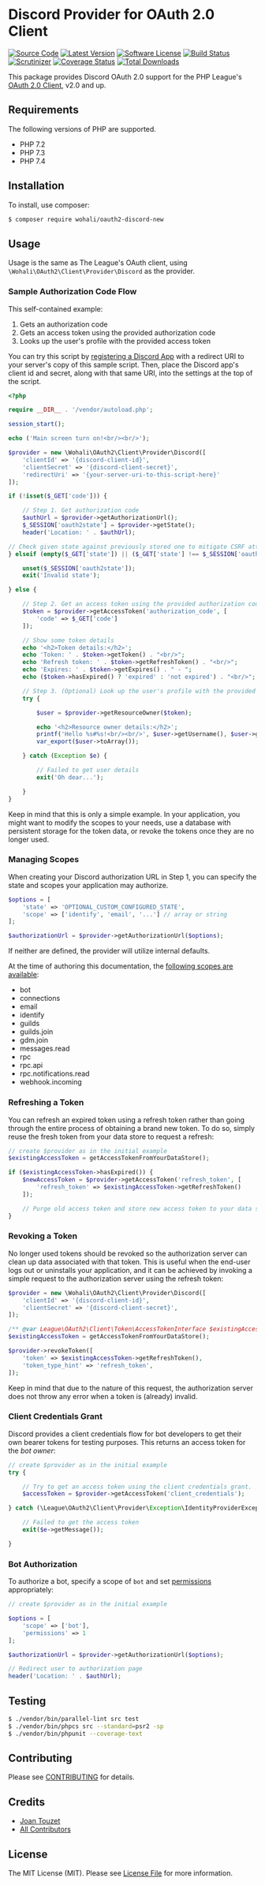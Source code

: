 # Discord Provider for OAuth 2.0 Client
[![Source Code](http://img.shields.io/badge/source-wohali/oauth2--discord--new-blue.svg?style=flat-square)](https://github.com/wohali/oauth2-discord-new)
[![Latest Version](https://img.shields.io/github/release/wohali/oauth2-discord-new.svg?style=flat-square)](https://github.com/wohali/oauth2-discord-new/releases)
[![Software License](https://img.shields.io/badge/license-MIT-brightgreen.svg?style=flat-square)](LICENSE.md)
[![Build Status](https://img.shields.io/travis/wohali/oauth2-discord-new/master.svg?style=flat-square)](https://travis-ci.org/wohali/oauth2-discord-new)
[![Scrutinizer](https://img.shields.io/scrutinizer/g/wohali/oauth2-discord-new/master.svg?style=flat-square)](https://scrutinizer-ci.com/g/wohali/oauth2-discord-new)
[![Coverage Status](https://img.shields.io/coveralls/wohali/oauth2-discord-new/master.svg?style=flat-square)](https://coveralls.io/r/wohali/oauth2-discord-new?branch=master)
[![Total Downloads](https://img.shields.io/packagist/dt/wohali/oauth2-discord-new.svg?style=flat-square)](https://packagist.org/packages/wohali/oauth2-discord-new)

This package provides Discord OAuth 2.0 support for the PHP League's [OAuth 2.0 Client](https://github.com/thephpleague/oauth2-client), v2.0 and up.

## Requirements

The following versions of PHP are supported.

* PHP 7.2
* PHP 7.3
* PHP 7.4

## Installation

To install, use composer:

```bash
$ composer require wohali/oauth2-discord-new
```

## Usage

Usage is the same as The League's OAuth client, using `\Wohali\OAuth2\Client\Provider\Discord` as the provider.

### Sample Authorization Code Flow

This self-contained example:

1. Gets an authorization code
1. Gets an access token using the provided authorization code
1. Looks up the user's profile with the provided access token

You can try this script by [registering a Discord App](https://discord.com/developers/applications/me/create) with a redirect URI to your server's copy of this sample script. Then, place the Discord app's client id and secret, along with that same URI, into the settings at the top of the script.

```php
<?php

require __DIR__ . '/vendor/autoload.php';

session_start();

echo ('Main screen turn on!<br/><br/>');

$provider = new \Wohali\OAuth2\Client\Provider\Discord([
    'clientId' => '{discord-client-id}',
    'clientSecret' => '{discord-client-secret}',
    'redirectUri' => '{your-server-uri-to-this-script-here}'
]);

if (!isset($_GET['code'])) {

    // Step 1. Get authorization code
    $authUrl = $provider->getAuthorizationUrl();
    $_SESSION['oauth2state'] = $provider->getState();
    header('Location: ' . $authUrl);

// Check given state against previously stored one to mitigate CSRF attack
} elseif (empty($_GET['state']) || ($_GET['state'] !== $_SESSION['oauth2state'])) {

    unset($_SESSION['oauth2state']);
    exit('Invalid state');

} else {

    // Step 2. Get an access token using the provided authorization code
    $token = $provider->getAccessToken('authorization_code', [
        'code' => $_GET['code']
    ]);

    // Show some token details
    echo '<h2>Token details:</h2>';
    echo 'Token: ' . $token->getToken() . "<br/>";
    echo 'Refresh token: ' . $token->getRefreshToken() . "<br/>";
    echo 'Expires: ' . $token->getExpires() . " - ";
    echo ($token->hasExpired() ? 'expired' : 'not expired') . "<br/>";

    // Step 3. (Optional) Look up the user's profile with the provided token
    try {

        $user = $provider->getResourceOwner($token);

        echo '<h2>Resource owner details:</h2>';
        printf('Hello %s#%s!<br/><br/>', $user->getUsername(), $user->getDiscriminator());
        var_export($user->toArray());

    } catch (Exception $e) {

        // Failed to get user details
        exit('Oh dear...');

    }
}
```

Keep in mind that this is only a simple example. In your application, you might
want to modify the scopes to your needs, use a database with persistent storage
for the token data, or revoke the tokens once they are no longer used.

### Managing Scopes

When creating your Discord authorization URL in Step 1, you can specify the state and scopes your application may authorize.

```php
$options = [
    'state' => 'OPTIONAL_CUSTOM_CONFIGURED_STATE',
    'scope' => ['identify', 'email', '...'] // array or string
];

$authorizationUrl = $provider->getAuthorizationUrl($options);
```
If neither are defined, the provider will utilize internal defaults.

At the time of authoring this documentation, the [following scopes are available](https://discord.com/developers/docs/topics/oauth2#shared-resources-oauth2-scopes):

- bot
- connections
- email
- identify
- guilds
- guilds.join
- gdm.join
- messages.read
- rpc
- rpc.api
- rpc.notifications.read
- webhook.incoming

### Refreshing a Token

You can refresh an expired token using a refresh token rather than going through the entire process of obtaining a brand new token. To do so, simply reuse the fresh token from your data store to request a refresh:

```php
// create $provider as in the initial example
$existingAccessToken = getAccessTokenFromYourDataStore();

if ($existingAccessToken->hasExpired()) {
    $newAccessToken = $provider->getAccessToken('refresh_token', [
        'refresh_token' => $existingAccessToken->getRefreshToken()
    ]);

    // Purge old access token and store new access token to your data store.
}
```

### Revoking a Token

No longer used tokens should be revoked so the authorization server can clean up
data associated with that token. This is useful when the end-user logs out or
uninstalls your application, and it can be achieved by invoking a simple request
to the authorization server using the refresh token:

```php
$provider = new \Wohali\OAuth2\Client\Provider\Discord([
    'clientId' => '{discord-client-id}',
    'clientSecret' => '{discord-client-secret}',
]);

/** @var League\OAuth2\Client\Token\AccessTokenInterface $existingAccessToken */
$existingAccessToken = getAccessTokenFromYourDataStore();

$provider->revokeToken([
    'token' => $existingAccessToken->getRefreshToken(),
    'token_type_hint' => 'refresh_token',
]);
```

Keep in mind that due to the nature of this request, the authorization server
does not throw any error when a token is (already) invalid.

### Client Credentials Grant

Discord provides a client credentials flow for bot developers to get their own bearer tokens for testing purposes. This returns an access token for the *bot owner*:

```php
// create $provider as in the initial example
try {

    // Try to get an access token using the client credentials grant.
    $accessToken = $provider->getAccessToken('client_credentials');

} catch (\League\OAuth2\Client\Provider\Exception\IdentityProviderException $e) {

    // Failed to get the access token
    exit($e->getMessage());

}
```

### Bot Authorization

To authorize a bot, specify a scope of `bot` and set [permissions](https://discord.com/developers/docs/topics/permissions#permissions-bitwise-permission-flags) appropriately:

```php
// create $provider as in the initial example

$options = [
    'scope' => ['bot'],
    'permissions' => 1
];

$authorizationUrl = $provider->getAuthorizationUrl($options);

// Redirect user to authorization page
header('Location: ' . $authUrl);
```

## Testing

``` bash
$ ./vendor/bin/parallel-lint src test
$ ./vendor/bin/phpcs src --standard=psr2 -sp
$ ./vendor/bin/phpunit --coverage-text
```

## Contributing

Please see [CONTRIBUTING](https://github.com/wohali/oauth2-discord-new/blob/master/CONTRIBUTING.md) for details.

## Credits

- [Joan Touzet](https://github.com/wohali)
- [All Contributors](https://github.com/wohali/oauth2-discord-new/contributors)

## License

The MIT License (MIT). Please see [License File](https://github.com/wohali/oauth2-discord-new/blob/master/LICENSE) for more information.
